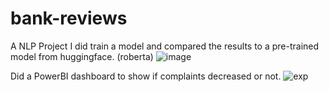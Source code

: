 # bank-reviews
A NLP Project
I did train a model and compared the results to a pre-trained model from huggingface. (roberta)
![image](https://github.com/user-attachments/assets/d6174f97-7460-44f8-84e0-99c483ae662b)

Did a PowerBI dashboard to show if complaints decreased or not. 
![exp](https://github.com/nurgumus/bank-reviews/assets/108015878/7a652dd3-f1c8-4a8b-b879-4057304fd383)
